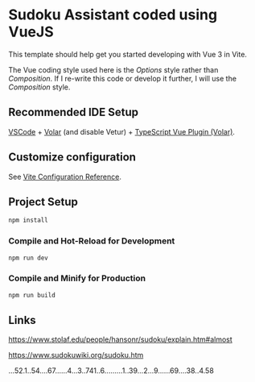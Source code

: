 # Sudoku Assistant coded using VueJS

This template should help get you started developing with Vue 3 in Vite.

The Vue coding style used here is the *Options* style rather than *Composition*. If I re-write this code or develop it further, I will use the *Composition* style.

## Recommended IDE Setup

[VSCode](https://code.visualstudio.com/) + [Volar](https://marketplace.visualstudio.com/items?itemName=Vue.volar) (and disable Vetur) + [TypeScript Vue Plugin (Volar)](https://marketplace.visualstudio.com/items?itemName=Vue.vscode-typescript-vue-plugin).

## Customize configuration

See [Vite Configuration Reference](https://vitejs.dev/config/).

## Project Setup

```sh
npm install
```

### Compile and Hot-Reload for Development

```sh
npm run dev
```

### Compile and Minify for Production

```sh
npm run build
```

## Links

https://www.stolaf.edu/people/hansonr/sudoku/explain.htm#almost

https://www.sudokuwiki.org/sudoku.htm

...52.1..54....67......4...3..741..6.........1..39...2...9......69....38..4.58

